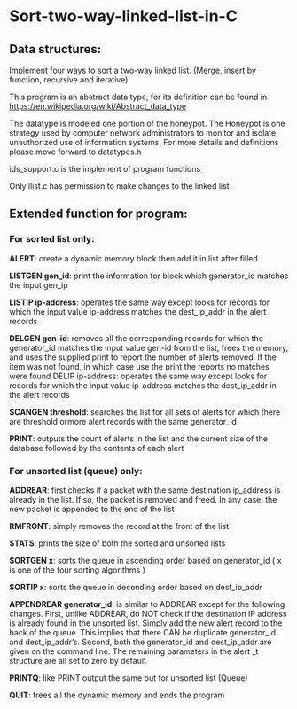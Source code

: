 # Sort-two-way-linked-list-in-C
## Data structures:
Implement four ways to sort a two-way linked list. (Merge, insert by function, recursive and iterative)

This program is an abstract data type, for its definition can be found in https://en.wikipedia.org/wiki/Abstract_data_type

The datatype is modeled one portion of the honeypot. The Honeypot is one strategy used by computer network administrators to monitor and isolate unauthorized use of information systems. For more details and definitions please move forward to datatypes.h

ids_support.c is the implement of program functions

Only llist.c has permission to make changes to the linked list

## Extended function for program:

### For sorted list only:
**ALERT**: create a dynamic memory block then add it in list after filled

**LISTGEN gen_id**: print the information for block which generator_id matches the input gen_ip

**LISTIP ip-address**: operates the same way except looks for records for which the input value ip-address matches the dest_ip_addr in the alert records

**DELGEN gen-id**: removes all the corresponding records for which the generator_id matches the input value gen-id from the list, frees the memory, and uses the supplied print to report the number of alerts removed. If the item was not found, in which case use the print the reports no matches were found
DELIP ip-address: operates the same way except looks for records for which the input value ip-address matches the dest_ip_addr in the alert records

**SCANGEN threshold**: searches the list for all sets of alerts for which there are threshold ormore alert records with the same generator_id

**PRINT**: outputs the count of alerts in the list and the current size of the database followed by the contents of each alert

### For unsorted list (queue) only:
**ADDREAR**: first checks if a packet with the same destination ip_address is already in the list. If so, the packet is removed and freed. In any case, the new packet is appended to the end of the list

**RMFRONT**: simply removes the record at the front of the list

**STATS**: prints the size of both the sorted and unsorted lists

**SORTGEN x**: sorts the queue in ascending order based on generator_id 
( x is one of the four sorting algorithms )
           
**SORTIP x**: sorts the queue in decending order based on dest_ip_addr

**APPENDREAR generator_id**: is similar to ADDREAR except for the following changes. First, unlike ADDREAR, do NOT check if the destination IP address is already found in the unsorted list. Simply add the new alert record to the back of the queue. This implies that there CAN be duplicate generator_id and dest_ip_addr’s. Second, both the generator_id and dest_ip_addr are given on the command line. The remaining parameters in the alert _t structure are all set to zero by default

**PRINTQ**: like PRINT output the same but for unsorted list (Queue)

**QUIT**: frees all the dynamic memory and ends the program
